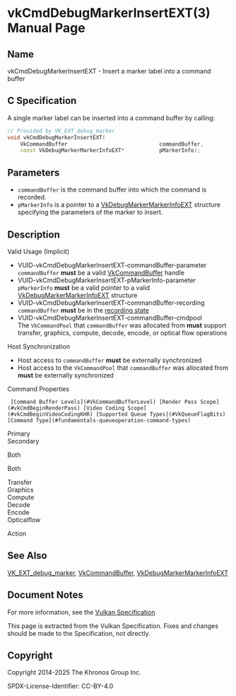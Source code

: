 # vkCmdDebugMarkerInsertEXT(3) Manual Page

## Name

vkCmdDebugMarkerInsertEXT - Insert a marker label into a command buffer



## [](#_c_specification)C Specification

A single marker label can be inserted into a command buffer by calling:

```c++
// Provided by VK_EXT_debug_marker
void vkCmdDebugMarkerInsertEXT(
    VkCommandBuffer                             commandBuffer,
    const VkDebugMarkerMarkerInfoEXT*           pMarkerInfo);
```

## [](#_parameters)Parameters

- `commandBuffer` is the command buffer into which the command is recorded.
- `pMarkerInfo` is a pointer to a [VkDebugMarkerMarkerInfoEXT](https://registry.khronos.org/vulkan/specs/latest/man/html/VkDebugMarkerMarkerInfoEXT.html) structure specifying the parameters of the marker to insert.

## [](#_description)Description

Valid Usage (Implicit)

- [](#VUID-vkCmdDebugMarkerInsertEXT-commandBuffer-parameter)VUID-vkCmdDebugMarkerInsertEXT-commandBuffer-parameter  
  `commandBuffer` **must** be a valid [VkCommandBuffer](https://registry.khronos.org/vulkan/specs/latest/man/html/VkCommandBuffer.html) handle
- [](#VUID-vkCmdDebugMarkerInsertEXT-pMarkerInfo-parameter)VUID-vkCmdDebugMarkerInsertEXT-pMarkerInfo-parameter  
  `pMarkerInfo` **must** be a valid pointer to a valid [VkDebugMarkerMarkerInfoEXT](https://registry.khronos.org/vulkan/specs/latest/man/html/VkDebugMarkerMarkerInfoEXT.html) structure
- [](#VUID-vkCmdDebugMarkerInsertEXT-commandBuffer-recording)VUID-vkCmdDebugMarkerInsertEXT-commandBuffer-recording  
  `commandBuffer` **must** be in the [recording state](#commandbuffers-lifecycle)
- [](#VUID-vkCmdDebugMarkerInsertEXT-commandBuffer-cmdpool)VUID-vkCmdDebugMarkerInsertEXT-commandBuffer-cmdpool  
  The `VkCommandPool` that `commandBuffer` was allocated from **must** support transfer, graphics, compute, decode, encode, or optical flow operations

Host Synchronization

- Host access to `commandBuffer` **must** be externally synchronized
- Host access to the `VkCommandPool` that `commandBuffer` was allocated from **must** be externally synchronized

Command Properties

     [Command Buffer Levels](#VkCommandBufferLevel) [Render Pass Scope](#vkCmdBeginRenderPass) [Video Coding Scope](#vkCmdBeginVideoCodingKHR) [Supported Queue Types](#VkQueueFlagBits) [Command Type](#fundamentals-queueoperation-command-types)

Primary  
Secondary

Both

Both

Transfer  
Graphics  
Compute  
Decode  
Encode  
Opticalflow

Action

## [](#_see_also)See Also

[VK\_EXT\_debug\_marker](https://registry.khronos.org/vulkan/specs/latest/man/html/VK_EXT_debug_marker.html), [VkCommandBuffer](https://registry.khronos.org/vulkan/specs/latest/man/html/VkCommandBuffer.html), [VkDebugMarkerMarkerInfoEXT](https://registry.khronos.org/vulkan/specs/latest/man/html/VkDebugMarkerMarkerInfoEXT.html)

## [](#_document_notes)Document Notes

For more information, see the [Vulkan Specification](https://registry.khronos.org/vulkan/specs/latest/html/vkspec.html#vkCmdDebugMarkerInsertEXT)

This page is extracted from the Vulkan Specification. Fixes and changes should be made to the Specification, not directly.

## [](#_copyright)Copyright

Copyright 2014-2025 The Khronos Group Inc.

SPDX-License-Identifier: CC-BY-4.0